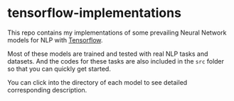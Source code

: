 # tensorflow-implementations

This repo contains my implementations of some prevailing Neural Network models for NLP with [Tensorflow](https://www.tensorflow.org).

Most of these models are trained and tested with real NLP tasks and datasets. And the codes for these tasks are also included in the `src` folder so that you can quickly get started.

You can click into the directory of each model to see detailed corresponding description.
